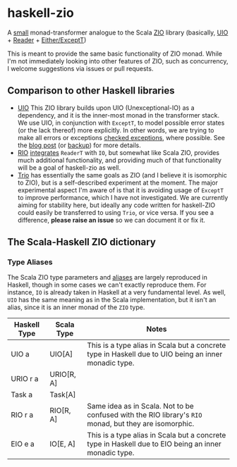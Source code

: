# haskell-zio

A [small](src/ZIO/Trans.hs) monad-transformer analogue to the
Scala [ZIO](https://github.com/zio/zio)
library (basically, [UIO](hackage.haskell.org/package/unexceptionalio) +
[Reader](hackage.haskell.org/package/transformers/docs/Control-Monad-Trans-Reader.html) +
[Either/ExceptT](hackage.haskell.org/package/mtl/docs/Control-Monad-Except.html))

This is meant to provide the same basic functionality of ZIO monad.
While I'm not immediately looking into other features of ZIO, such as
concurrency, I welcome suggestions via issues or
pull requests.

## Comparison to other Haskell libraries

- [UIO](hackage.haskell.org/package/unexceptionalio) This ZIO library
builds upon UIO (Unexceptional-IO) as a dependency, and it is the
inner-most monad in the transformer stack. We use UIO, in conjunction
with `ExceptT`, to model possible error states (or the lack thereof)
more explicitly. In other words, we are trying to make all errors or
exceptions
[checked exceptions](https://en.wikibooks.org/wiki/Java_Programming/Checked_Exceptions), where possible. See the [blog post](https://singpolyma.net/2018/05/error-handling-in-haskell/) (or [backup](docs/UIO.md)) for more details.
- [RIO](https://hackage.haskell.org/package/rio)
[integrates](hackage.haskell.org/package/rio/docs/src/RIO.Prelude.RIO.html#RIO) `ReaderT` with `IO`, but somewhat like Scala ZIO, provides
much additional functionality, and providing much of that functionality\
will be a goal of haskell-zio as well.
- [Trio](https://github.com/snoyberg/trio) has essentially the same goals
as ZIO (and I believe it is isomorphic to ZIO), but is a self-described
experiment at the moment. The major experimental aspect I'm aware of is
that it is avoiding usage of `ExceptT` to improve performance, which
I have not investigated. We are currently aiming for stability here,
but ideally any code written for haskell-ZIO could easily be transferred
to using `Trio`, or vice versa. If you see a difference, **please raise an
issue** so we can document it or fix it.

## The Scala-Haskell ZIO dictionary

### Type Aliases
The Scala ZIO type parameters and
[aliases](https://zio.dev/docs/overview/overview_index#type-aliases) are
largely reproduced in Haskell, though in some cases we can't exactly
reproduce them. For instance, `IO` is already taken in Haskell at
a very fundamental level. As well, `UIO` has the same meaning as in
the Scala implementation, but it isn't an alias, since it is an inner
monad of the `ZIO` type.

[//]: # (Table generated from docs/type_aliases.csv using https://www.tablesgenerator.com/markdown_tables)


| Haskell Type | Scala Type | Notes                                                                                                 |
|--------------|------------|-------------------------------------------------------------------------------------------------------|
| UIO a        | UIO[A]     | This is a type alias in Scala but a concrete type in Haskell due to UIO being an inner monadic type.  |
| URIO r a     | URIO[R, A] |                                                                                                       |
| Task a       | Task[A]    |                                                                                                       |
| RIO r a      | RIO[R, A]  | Same idea as in Scala. Not to be confused with the RIO library's `RIO` monad, but they are isomorphic. |
| EIO e a      | IO[E, A]   | This is a type alias in Scala but a concrete type in Haskell due to EIO being an inner monadic type.  |
